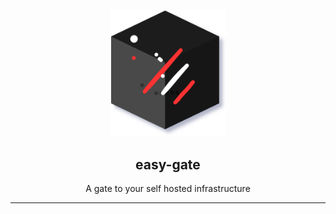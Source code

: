 <p align="center">
    <img src="assets/logo.svg" width="185px">
</p>
<h2 align="center">easy-gate</h2>
<p align="center">
A gate to your self hosted infrastructure
</p>

---
